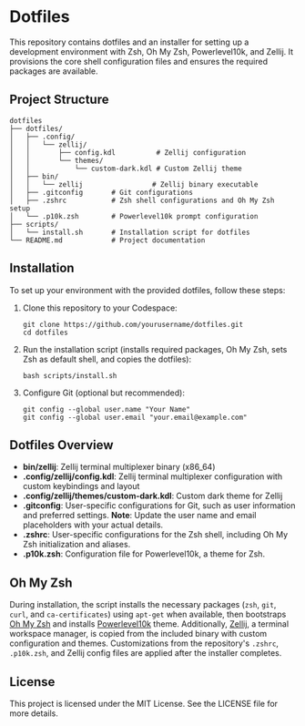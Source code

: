 # Dotfiles

This repository contains dotfiles and an installer for setting up a development environment with Zsh, Oh My Zsh, Powerlevel10k, and Zellij. It provisions the core shell configuration files and ensures the required packages are available.

## Project Structure

```
dotfiles
├── dotfiles/
│   ├── .config/
│   │   └── zellij/
│   │       ├── config.kdl          # Zellij configuration
│   │       └── themes/
│   │           └── custom-dark.kdl # Custom Zellij theme
│   ├── bin/
│   │   └── zellij                 # Zellij binary executable
│   ├── .gitconfig       # Git configurations
│   ├── .zshrc           # Zsh shell configurations and Oh My Zsh setup
│   └── .p10k.zsh        # Powerlevel10k prompt configuration
├── scripts/
│   └── install.sh       # Installation script for dotfiles
└── README.md            # Project documentation
```

## Installation

To set up your environment with the provided dotfiles, follow these steps:

1. Clone this repository to your Codespace:
   ```
   git clone https://github.com/yourusername/dotfiles.git
   cd dotfiles
   ```

2. Run the installation script (installs required packages, Oh My Zsh, sets Zsh as default shell, and copies the dotfiles):
   ```
   bash scripts/install.sh
   ```

3. Configure Git (optional but recommended):
   ```
   git config --global user.name "Your Name"
   git config --global user.email "your.email@example.com"
   ```

## Dotfiles Overview

- **bin/zellij**: Zellij terminal multiplexer binary (x86_64)
- **.config/zellij/config.kdl**: Zellij terminal multiplexer configuration with custom keybindings and layout
- **.config/zellij/themes/custom-dark.kdl**: Custom dark theme for Zellij
- **.gitconfig**: User-specific configurations for Git, such as user information and preferred settings. **Note**: Update the user name and email placeholders with your actual details.
- **.zshrc**: User-specific configurations for the Zsh shell, including Oh My Zsh initialization and aliases.
- **.p10k.zsh**: Configuration file for Powerlevel10k, a theme for Zsh.

## Oh My Zsh

During installation, the script installs the necessary packages (`zsh`, `git`, `curl`, and `ca-certificates`) using `apt-get` when available, then bootstraps [Oh My Zsh](https://ohmyz.sh/) and installs [Powerlevel10k](https://github.com/romkatv/powerlevel10k) theme. Additionally, [Zellij](https://zellij.dev/), a terminal workspace manager, is copied from the included binary with custom configuration and themes. Customizations from the repository's `.zshrc`, `.p10k.zsh`, and Zellij config files are applied after the installer completes.

## License

This project is licensed under the MIT License. See the LICENSE file for more details.